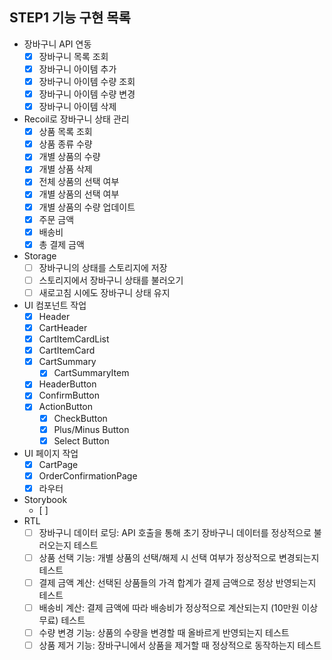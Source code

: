 ## STEP1 기능 구현 목록

- 장바구니 API 연동
  - [x] 장바구니 목록 조회
  - [x] 장바구니 아이템 추가
  - [x] 장바구니 아이템 수량 조회
  - [x] 장바구니 아이템 수량 변경
  - [x] 장바구니 아이템 삭제
- Recoil로 장바구니 상태 관리
  - [x] 상품 목록 조회
  - [x] 상품 종류 수량
  - [x] 개별 상품의 수량
  - [x] 개별 상품 삭제
  - [x] 전체 상품의 선택 여부
  - [x] 개별 상품의 선택 여부
  - [x] 개별 상품의 수량 업데이트
  - [x] 주문 금액
  - [x] 배송비
  - [x] 총 결제 금액
- Storage
  - [ ] 장바구니의 상태를 스토리지에 저장
  - [ ] 스토리지에서 장바구니 상태를 불러오기
  - [ ] 새로고침 시에도 장바구니 상태 유지
- UI 컴포넌트 작업
  - [x] Header
  - [x] CartHeader
  - [x] CartItemCardList
  - [x] CartItemCard
  - [x] CartSummary
    - [x] CartSummaryItem
  - [x] HeaderButton
  - [x] ConfirmButton
  - [x] ActionButton
    - [x] CheckButton
    - [x] Plus/Minus Button
    - [x] Select Button
- UI 페이지 작업
  - [x] CartPage
  - [x] OrderConfirmationPage
  - [x] 라우터
- Storybook
  - [ ]
- RTL
  - [ ] 장바구니 데이터 로딩: API 호출을 통해 초기 장바구니 데이터를 정상적으로 불러오는지 테스트
  - [ ] 상품 선택 기능: 개별 상품의 선택/해제 시 선택 여부가 정상적으로 변경되는지 테스트
  - [ ] 결제 금액 계산: 선택된 상품들의 가격 합계가 결제 금액으로 정상 반영되는지 테스트
  - [ ] 배송비 계산: 결제 금액에 따라 배송비가 정상적으로 계산되는지 (10만원 이상 무료) 테스트
  - [ ] 수량 변경 기능: 상품의 수량을 변경할 때 올바르게 반영되는지 테스트
  - [ ] 상품 제거 기능: 장바구니에서 상품을 제거할 때 정상적으로 동작하는지 테스트
